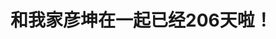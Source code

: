 <!DOCTYPE html>
<html lang="en">
<head>
    <meta charset="UTF-8">
    <title>梦幻南泉——遇见Mr.right</title>
</head>
<h1>和我家彦坤在一起已经206天啦！</h1>
<frameset cols="25%,75%">
   <frame src="frame_a.htm">
   <frame src="frame_b.htm">
</frameset>
</html>

